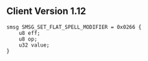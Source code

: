 ## Client Version 1.12

```rust,ignore
smsg SMSG_SET_FLAT_SPELL_MODIFIER = 0x0266 {
    u8 eff;    
    u8 op;    
    u32 value;    
}

```

